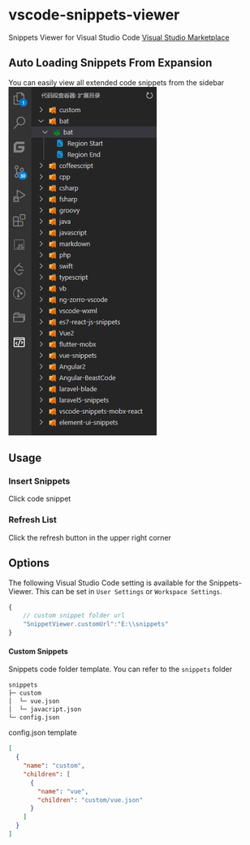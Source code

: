 # vscode-snippets-viewer
Snippets Viewer for Visual Studio Code
[Visual Studio Marketplace](https://marketplace.visualstudio.com/items?itemName=shilim.vscode-snippets-viewer)

## Auto Loading Snippets From Expansion
You can easily view all extended code snippets from the sidebar<br/>
![list](img/doc1.png)
## Usage
### Insert Snippets
Click code snippet
### Refresh List
Click the refresh button in the upper right corner
## Options
The following Visual Studio Code setting is available for the Snippets-Viewer. This can be set in `User Settings` or `Workspace Settings`.

```javascript
{
    // custom snippet folder url
    "SnippetViewer.customUrl":"E:\\snippets"
}
```
#### Custom Snippets
Snippets code folder template. You can refer to the `snippets` folder
```
snippets                          
├─ custom    
│  └─ vue.json
│  └─ javacript.json                 
└─ config.json               
```
config.json template
```json
[
  {
    "name": "custom",
    "children": [
      {
        "name": "vue",
        "children": "custom/vue.json"
      }
    ]
  }
]
```